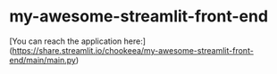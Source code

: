 ﻿# my-awesome-streamlit-front-end
[You can reach the application here:] (https://share.streamlit.io/chookeea/my-awesome-streamlit-front-end/main/main.py)
